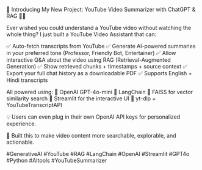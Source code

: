 🚀 Introducing My New Project: YouTube Video Summarizer with ChatGPT & RAG 🎥🧠

Ever wished you could understand a YouTube video without watching the whole thing? I just built a YouTube Video Assistant that can:

✅ Auto-fetch transcripts from YouTube
✅ Generate AI-powered summaries in your preferred tone (Professor, Friendly Bot, Entertainer)
✅ Allow interactive Q&A about the video using RAG (Retrieval-Augmented Generation)
✅ Show retrieved chunks + timestamps + source context
✅ Export your full chat history as a downloadable PDF
✅ Supports English + Hindi transcripts

All powered using:
🔹 OpenAI GPT-4o-mini
🔹 LangChain
🔹 FAISS for vector similarity search
🔹 Streamlit for the interactive UI
🔹 yt-dlp + YouTubeTranscriptAPI

💡 Users can even plug in their own OpenAI API keys for personalized experience.

🧪 Built this to make video content more searchable, explorable, and actionable.

#GenerativeAI #YouTube #RAG #LangChain #OpenAI #Streamlit #GPT4o #Python #AItools #YouTubeSummarizer
